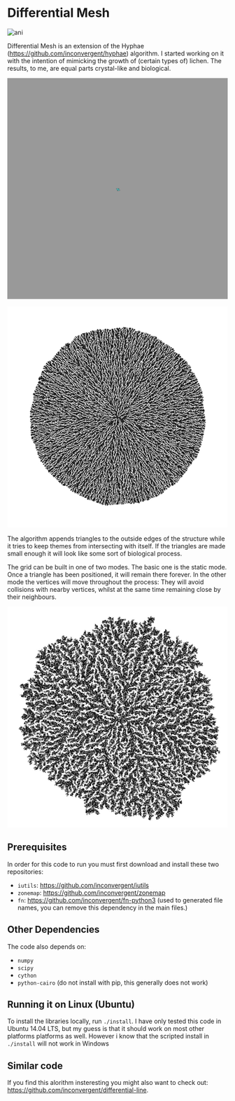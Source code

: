# Differential Mesh

![ani](/img/ani2.gif?raw=true "animation")

Differential Mesh is an extension of the Hyphae
(https://github.com/inconvergent/hyphae) algorithm. I started working on it
with the intention of mimicking the growth of (certain types of) lichen. The
results, to me, are equal parts crystal-like and biological.

![ani](/img/ani.gif?raw=true "animation")

![img](/img/img.jpg?raw=true "image")

The algorithm appends triangles to the outside edges of the structure while it
tries to keep themes from intersecting with itself. If the triangles are made
small enough it will look like some sort of biological process.

The grid can be built in one of two modes. The basic one is the static mode.
Once a triangle has been positioned, it will remain there forever. In the other
mode the vertices will move throughout the process: They will avoid collisions
with nearby vertices, whilst at the same time remaining close by their
neighbours.

![img](/img/img3.jpg?raw=true "image")

## Prerequisites

In order for this code to run you must first download and install these two
repositories:

*    `iutils`: https://github.com/inconvergent/iutils
*    `zonemap`: https://github.com/inconvergent/zonemap
*    `fn`: https://github.com/inconvergent/fn-python3 (used to generated file
     names, you can remove this dependency in the main files.)

## Other Dependencies

The code also depends on:

*    `numpy`
*    `scipy`
*    `cython`
*    `python-cairo` (do not install with pip, this generally does not work)

## Running it on Linux (Ubuntu)

To install the libraries locally, run `./install`. I have only tested this code
in Ubuntu 14.04 LTS, but my guess is that it should work on most other
platforms platforms as well.  However i know that the scripted install in
`./install` will not work in Windows

## Similar code

If you find this alorithm insteresting you might also want to check out:
https://github.com/inconvergent/differential-line.

